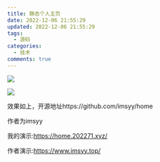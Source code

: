 ```yaml
---
title: 静态个人主页
date: 2022-12-06 21:55:29
updated: 2022-12-06 21:55:29
tags:
  - 源码
categories:
  - 技术
comments: true
---
```

![](/images/uploads/screenshot_20221206-215742.png)

![](/images/uploads/screenshot_20221206-215758.png)

效果﻿如上，开源地址https://github.com/imsyy/home

作者﻿为imsyy

我的﻿演示:<https://home.202271.xyz/>

作者﻿演示:<https://www.imsyy.top/>
